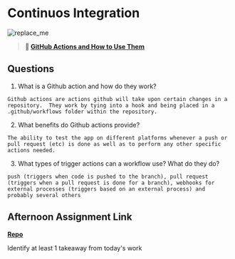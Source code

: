 # Continuos Integration

![replace_me](https://codeworks.blob.core.windows.net/public/assets/img/illustrations/placeholder.svg)

> **📖 [GitHub Actions and How to Use Them](https://codeworksacademy.com/fs-student-guide/resources/wk8-9/05-Github-Actions)**

## Questions

1. What is a Github action and how do they work?
```
Github actions are actions github will take upon certain changes in a repository.  They work by tying into a hook and being placed in a .github/workflows folder within the repository.
```
2. What benefits do Github actions provide?
```
The ability to test the app on different platforms whenever a push or pull request (etc) is done as well as to perform any other specific actions needed.
```
3. What types of trigger actions can a workflow use? What do they do?
```
push (triggers when code is pushed to the branch), pull request (triggers when a pull request is done for a branch), webhooks for external processes (triggers based on an external process) and probably several others
```
## Afternoon Assignment Link

**[Repo](https://github.com/coombsab/digital-dungeons)**

Identify at least 1 takeaway from today's work
```

```